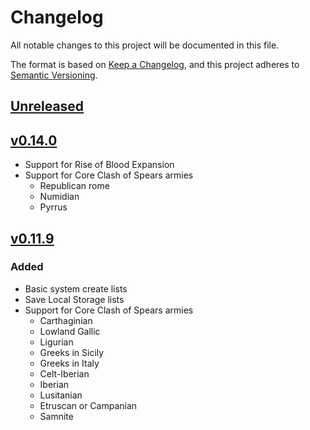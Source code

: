 # Changelog

All notable changes to this project will be documented in this file.

The format is based on [Keep a Changelog](https://keepachangelog.com/en/1.0.0/),
and this project adheres to [Semantic Versioning](https://semver.org/spec/v2.0.0.html).

## [Unreleased]

## [v0.14.0]

- Support for Rise of Blood Expansion
- Support for Core Clash of Spears armies
  - Republican rome
  - Numidian
  - Pyrrus

## [v0.11.9]

### Added

- Basic system create lists
- Save Local Storage lists
- Support for Core Clash of Spears armies
  - Carthaginian
  - Lowland Gallic
  - Ligurian
  - Greeks in Sicily
  - Greeks in Italy
  - Celt-Iberian
  - Iberian
  - Lusitanian
  - Etruscan or Campanian
  - Samnite

[Unreleased]: https://github.com/juananmuxed/cod-sheet-creator/compare/v0.14.0...HEAD
[v0.14.0]: https://github.com/juananmuxed/cod-sheet-creator/releases/tag/v0.14.0
[v0.11.9]: https://github.com/juananmuxed/cod-sheet-creator/releases/tag/v0.11.9